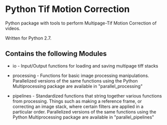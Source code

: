 # Python Tif Motion Correction
Python package with tools to perform Multipage-Tif Motion Correction of videos.

Written for Python 2.7.

## Contains the following Modules

* io - Input/Output functions for loading and saving multipage tiff stacks

* processing - Functions for basic image processing manipulations.  Parallelized versions of the same functions using the Python Multiprocessing package are available in "parallel_processing"

* pipelines - Standardized functions that string together various functions from processing.  Things such as making a reference frame, or correcting an image stack, where certain filters are applied in a particular order.  Parallelized versions of the same functions using the Python Multiprocessing package are available in "parallel_pipelines"
